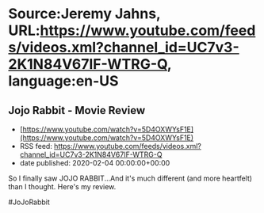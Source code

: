 # Source:Jeremy Jahns, URL:https://www.youtube.com/feeds/videos.xml?channel_id=UC7v3-2K1N84V67IF-WTRG-Q, language:en-US

## Jojo Rabbit - Movie Review
 - [https://www.youtube.com/watch?v=5D4OXWYsF1E](https://www.youtube.com/watch?v=5D4OXWYsF1E)
 - RSS feed: https://www.youtube.com/feeds/videos.xml?channel_id=UC7v3-2K1N84V67IF-WTRG-Q
 - date published: 2020-02-04 00:00:00+00:00

So I finally saw JOJO RABBIT...And it's much different (and more heartfelt) than I thought. Here's my review.

#JoJoRabbit

